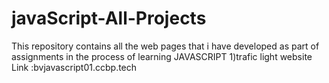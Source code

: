# javaScript-All-Projects
This repository contains all the web pages that i have developed as part of assignments in the process of learning JAVASCRIPT
1)trafic light website Link :bvjavascript01.ccbp.tech 

